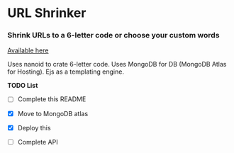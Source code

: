 # URL Shrinker

### Shrink URLs to a 6-letter code or choose your custom words

[Available here](https://ssurl.herokuapp.com/)

Uses nanoid to crate 6-letter code. 
Uses MongoDB for DB (MongoDB Atlas for Hosting).
Ejs as a templating engine.

**TODO List**

- [ ] Complete this README
- [x] Move to MongoDB atlas
- [x] Deploy this
- [ ] Complete API

